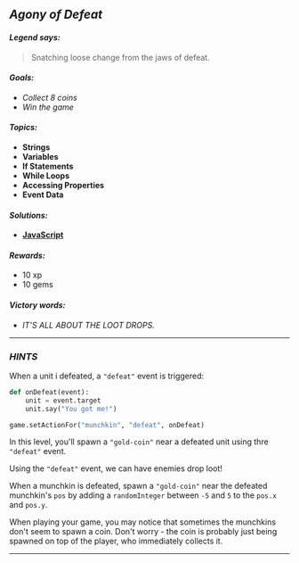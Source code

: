 ## _Agony of Defeat_

#### _Legend says:_
> Snatching loose change from the jaws of defeat.

#### _Goals:_
+ _Collect 8 coins_
+ _Win the game_

#### _Topics:_
+ **Strings**
+ **Variables**
+ **If Statements**
+ **While Loops**
+ **Accessing Properties**
+ **Event Data**

#### _Solutions:_
+ **[JavaScript](agonyOfDefeat.js)**

#### _Rewards:_
+ 10 xp
+ 10 gems

#### _Victory words:_
+ _IT'S ALL ABOUT THE LOOT DROPS._

___

### _HINTS_

When a unit i defeated, a `"defeat"` event is triggered:

```python
def onDefeat(event):
    unit = event.target
    unit.say("You got me!")

game.setActionFor("munchkin", "defeat", onDefeat)
```

In this level, you'll spawn a `"gold-coin"` near a defeated unit using thre `"defeat"` event.

Using the `"defeat"` event, we can have enemies drop loot!

When a munchkin is defeated, spawn a `"gold-coin"` near the defeated munchkin's `pos` by adding a `randomInteger` between `-5` and `5` to the `pos.x` and `pos.y`.

When playing your game, you may notice that sometimes the munchkins don't seem to spawn a coin. 
Don't worry - the coin is probably just being spawned on top of the player, who immediately collects it.

___
